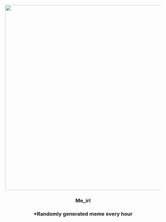 <p align="center">
        <img src="https://i.redd.it/gyqbonoewoy81.jpg" width="600" height="600">
        </p>
        <h3 align="center">Me_irl</h3>
        <h3 align="center">*Randomly generated meme every hour</h3>
    